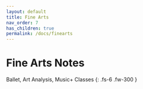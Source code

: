 ```yaml
---
layout: default
title: Fine Arts
nav_order: 7
has_children: true
permalink: /docs/finearts
---
```


# Fine Arts Notes

Ballet, Art Analysis, Music+ Classes
{: .fs-6 .fw-300 }

